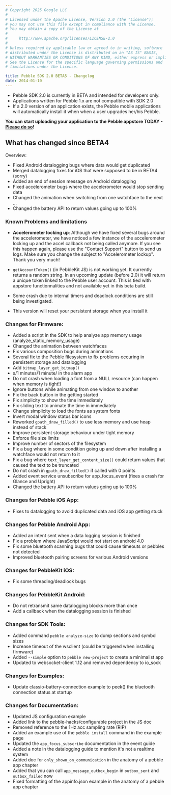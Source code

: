 ```yaml
---
# Copyright 2025 Google LLC
#
# Licensed under the Apache License, Version 2.0 (the "License");
# you may not use this file except in compliance with the License.
# You may obtain a copy of the License at
#
#     http://www.apache.org/licenses/LICENSE-2.0
#
# Unless required by applicable law or agreed to in writing, software
# distributed under the License is distributed on an "AS IS" BASIS,
# WITHOUT WARRANTIES OR CONDITIONS OF ANY KIND, either express or implied.
# See the License for the specific language governing permissions and
# limitations under the License.

title: Pebble SDK 2.0 BETA5 - Changelog
date: 2014-01-10
---
```


 * Pebble SDK 2.0 is currently in BETA and intended for developers only.
 * Applications written for Pebble 1.x are not compatible with SDK 2.0
 * If a 2.0 version of an application exists, the Pebble mobile applications will automatically install it when when a user upgrades her/his Pebble.

**You can start uploading your application to the Pebble appstore TODAY - [Please do so](http://dev-portal.rebble.io/)!**

## What has changed since BETA4

Overview:

 - Fixed Android datalogging bugs where data would get duplicated
 - Merged datalogging fixes for iOS that were supposed to be in BETA4 (sorry)
 - Added an end of session message on Android datalogging
 - Fixed accelerometer bugs where the accelerometer would stop sending data
 - Changed the animation when switching from one watchface to the next ...
 - Changed the battery API to return values going up to 100%

### Known Problems and limitations

 * **Accelerometer locking up**: Although we have fixed several bugs around the accelerometer, we have noticed a few instance of the accelerometer locking up and the accel callback not being called anymore. If you see this happen again, please use the "Contact Support" button to send us logs. Make sure you change the subject to "Accelerometer lockup". Thank you very much!

 * `getAccountToken()` (in PebbleKit JS) is not working yet. It currently returns a random string. In an upcoming update (before 2.0) it will return a unique token linked to the Pebble user account.
 This is tied with appstore functionnalities and not available yet in this beta build.
 * Some crash due to internal timers and deadlock conditions are still being investigated.
 * This version will reset your persistent storage when you install it

### Changes for Firmware:

 - Added a script in the SDK to help analyze app memory usage (analyze_static_memory_usage)
 - Changed the animation between watchfaces
 - Fix various composition bugs during animations
 - Several fix to the Pebble filesystem to fix problems occuring in persistent storage and datalogging
 - Add `bitmap_layer_get_bitmap()`
 - s/1 minutes/1 minute/ in the alarm app
 - Do not crash when loading a font from a NULL resource (can happen when memory is tight!)
 - Ignore buttons while animating from one window to another
 - Fix the back button in the getting started
 - Fix simplicity to show the time immediately
 - Fix sliding text to animate the time in immediately
 - Change simplicity to load the fonts as system fonts
 - Invert modal window status bar icons
 - Reworked `gpath_draw_filled()` to use less memory and use heap instead of stack
 - Improve persistent storage behaviour under tight memory
 - Enforce file size limits
 - Improve number of sectors of the filesystem
 - Fix a bug where in some condition going up and down after installing a watchface would not return to it
 - Fix a bug where `text_layer_get_content_size()` could return values that caused the text to be truncated
 - Do not crash in `gpath_draw_filled()` if called with 0 points
 - Added event service unsubscribe for app_focus_event (fixes a crash for Glance and Upright)
 - Changed the battery API to return values going up to 100%

### Changes for Pebble iOS App:

 - Fixes to datalogging to avoid duplicated data and iOS app getting stuck

### Changes for Pebble Android App:

 - Added an intent sent when a data logging session is finished
 - Fix a problem where JavaScript would not start on android 4.0
 - Fix some bluetooth scanning bugs that could cause timeouts or pebbles not detected
 - Improved bluetooth pairing screens for various Android versions

### Changes for PebbleKit iOS:

 - Fix some threading/deadlock bugs

### Changes for PebbleKit Android:

 - Do not retransmit same datalogging blocks more than once
 - Add a callback when the datalogging session is finished

### Changes for SDK Tools:

 - Added command `pebble analyze-size` to dump sections and symbol sizes
 - Increase timeout of the wsclient (could be triggered when installing firmware)
 - Added `--simple` option to `pebble new-project` to create a minimalist app
 - Updated to websocket-client 1.12 and removed dependency to io_sock

### Changes for Examples:

 - Update classio-battery-connection example to peek() the bluetooth connection status at startup

### Changes for Documentation:

 - Updated JS configuration example
 - Added link to the pebble-hacks/configurable project in the JS doc
 - Removed reference to the 1Hz acc sampling rate (RIP)
 - Added an example use of the `pebble install` command in the example page
 - Updated the `app_focus_subscribe` documentation in the event guide
 - Added a note in the datalogging guide to mention it's not a realtime system
 - Added doc for `only_shown_on_communication` in the anatomy of a pebble app chapter
 - Added that you can call `app_message_outbox_begin` in `outbox_sent` and `outbox_failed` now
 - Fixed formatting of the appinfo.json example in the anatomy of a pebble app chapter
